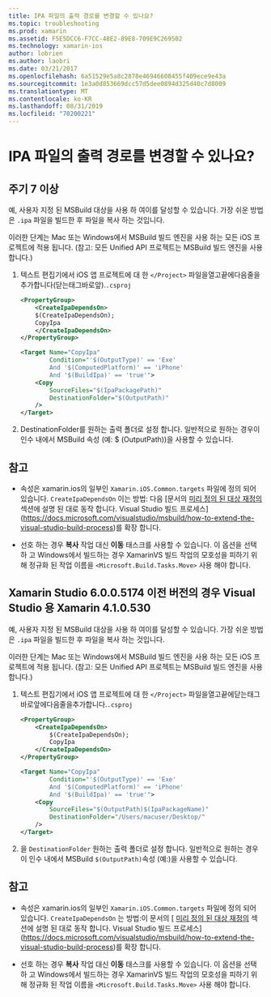 ```yaml
---
title: IPA 파일의 출력 경로를 변경할 수 있나요?
ms.topic: troubleshooting
ms.prod: xamarin
ms.assetid: F5E5DCC6-F7CC-48E2-89E8-709E9C269502
ms.technology: xamarin-ios
author: lobrien
ms.author: laobri
ms.date: 03/21/2017
ms.openlocfilehash: 6a51529e5a8c2878e46946608455f409ece9e43a
ms.sourcegitcommit: 1e3a0d853669dcc57d5dee0894d325d40c7d8009
ms.translationtype: MT
ms.contentlocale: ko-KR
ms.lasthandoff: 08/31/2019
ms.locfileid: "70200221"
---
```

# <a name="can-i-change-the-output-path-of-the-ipa-file"></a>IPA 파일의 출력 경로를 변경할 수 있나요?

## <a name="for-cycle-7-and-higher"></a>주기 7 이상
예, 사용자 지정 된 MSBuild 대상을 사용 하 여이를 달성할 수 있습니다. 가장 쉬운 방법은 `.ipa` 파일을 빌드한 후 파일을 복사 하는 것입니다.

이러한 단계는 Mac 또는 Windows에서 MSBuild 빌드 엔진을 사용 하는 모든 iOS 프로젝트에 적용 됩니다. (참고: 모든 Unified API 프로젝트는 MSBuild 빌드 엔진을 사용 합니다.)

1. 텍스트 편집기에서 iOS 앱 프로젝트에 대 한 `</Project>` 파일을열고끝에다음줄을추가합니다(닫는태그바로앞).`.csproj`

    ```xml
    <PropertyGroup>
        <CreateIpaDependsOn>
        $(CreateIpaDependsOn);
        CopyIpa
        </CreateIpaDependsOn>
    </PropertyGroup>
    
    <Target Name="CopyIpa"
            Condition="'$(OutputType)' == 'Exe'
            And '$(ComputedPlatform)' == 'iPhone'
            And '$(BuildIpa)' == 'true'">
        <Copy
            SourceFiles="$(IpaPackagePath)"
            DestinationFolder="$(OutputPath)"
        />
    </Target>
    ```

2. DestinationFolder를 원하는 출력 폴더로 설정 합니다. 일반적으로 원하는 경우이 인수 내에서 MSBuild 속성 (예: $ (OutputPath))을 사용할 수 있습니다.

## <a name="notes"></a>참고
- 속성은 xamarin.ios의 일부인 `Xamarin.iOS.Common.targets` 파일에 정의 되어 있습니다. `CreateIpaDependsOn` 이는 방법: 다음 [문서의 [미리 정의 된 대상 재정의](https://docs.microsoft.com/visualstudio/msbuild/how-to-extend-the-visual-studio-build-process#overriding-predefined-targets) 섹션에 설명 된 대로 동작 합니다. Visual Studio 빌드 프로세스](https://docs.microsoft.com/visualstudio/msbuild/how-to-extend-the-visual-studio-build-process)를 확장 합니다.

- 선호 하는 경우 **복사** 작업 대신 **이동** 태스크를 사용할 수 있습니다. 이 옵션을 선택 하 고 Windows에서 빌드하는 경우 XamarinVS 빌드 작업의 모호성을 피하기 위해 정규화 된 작업 이름을 `<Microsoft.Build.Tasks.Move>` 사용 해야 합니다.

## <a name="for-versions-before-xamarin-studio-6005174--xamarin-for-visual-studio-410530"></a>Xamarin Studio 6.0.0.5174 이전 버전의 경우 Visual Studio 용 Xamarin 4.1.0.530

예, 사용자 지정 된 MSBuild 대상을 사용 하 여이를 달성할 수 있습니다. 가장 쉬운 방법은 `.ipa` 파일을 빌드한 후 파일을 복사 하는 것입니다.

이러한 단계는 Mac 또는 Windows에서 MSBuild 빌드 엔진을 사용 하는 모든 iOS 프로젝트에 적용 됩니다. (참고: 모든 Unified API 프로젝트는 MSBuild 빌드 엔진을 사용 합니다.)

1. 텍스트 편집기에서 iOS 앱 프로젝트에 대 한 `</Project>` 파일을열고끝에닫는태그바로앞에다음줄을추가합니다.`.csproj`

    ```xml
    <PropertyGroup>
        <CreateIpaDependsOn>
            $(CreateIpaDependsOn);
            CopyIpa
        </CreateIpaDependsOn>
    </PropertyGroup>

    <Target Name="CopyIpa"
            Condition="'$(OutputType)' == 'Exe'
            And '$(ComputedPlatform)' == 'iPhone'
            And '$(BuildIpa)' == 'true'">
        <Copy
            SourceFiles="$(OutputPath)$(IpaPackageName)"
            DestinationFolder="/Users/macuser/Desktop/"
        />
    </Target>
    ```

2. 을 `DestinationFolder` 원하는 출력 폴더로 설정 합니다. 일반적으로 원하는 경우이 인수 내에서 MSBuild `$(OutputPath)`속성 (예:)을 사용할 수 있습니다.

## <a name="notes"></a>참고
- 속성은 xamarin.ios의 일부인 `Xamarin.iOS.Common.targets` 파일에 정의 되어 있습니다. `CreateIpaDependsOn` 는 방법:이 문서의 [ [미리 정의 된 대상 재정의](https://docs.microsoft.com/visualstudio/msbuild/how-to-extend-the-visual-studio-build-process#overriding-predefined-targets) 섹션에 설명 된 대로 동작 합니다. Visual Studio 빌드 프로세스](https://docs.microsoft.com/visualstudio/msbuild/how-to-extend-the-visual-studio-build-process)를 확장 합니다.

- 선호 하는 경우 **복사** 작업 대신 **이동** 태스크를 사용할 수 있습니다. 이 옵션을 선택 하 고 Windows에서 빌드하는 경우 XamarinVS 빌드 작업의 모호성을 피하기 위해 정규화 된 작업 이름을 `<Microsoft.Build.Tasks.Move>` 사용 해야 합니다.
